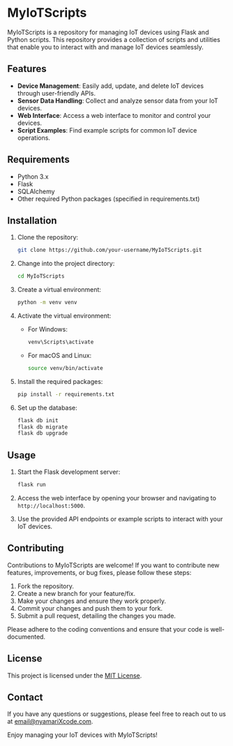 # MyIoTScripts

MyIoTScripts is a repository for managing IoT devices using Flask and Python scripts. This repository provides a collection of scripts and utilities that enable you to interact with and manage IoT devices seamlessly.

## Features

- **Device Management**: Easily add, update, and delete IoT devices through user-friendly APIs.
- **Sensor Data Handling**: Collect and analyze sensor data from your IoT devices.
- **Web Interface**: Access a web interface to monitor and control your devices.
- **Script Examples**: Find example scripts for common IoT device operations.

## Requirements

- Python 3.x
- Flask
- SQLAlchemy
- Other required Python packages (specified in requirements.txt)

## Installation

1. Clone the repository:

   ```bash
   git clone https://github.com/your-username/MyIoTScripts.git
   ```

2. Change into the project directory:

   ```bash
   cd MyIoTScripts
   ```

3. Create a virtual environment:

   ```bash
   python -m venv venv
   ```

4. Activate the virtual environment:

   - For Windows:

     ```bash
     venv\Scripts\activate
     ```

   - For macOS and Linux:

     ```bash
     source venv/bin/activate
     ```

5. Install the required packages:

   ```bash
   pip install -r requirements.txt
   ```

6. Set up the database:

   ```bash
   flask db init
   flask db migrate
   flask db upgrade
   ```

## Usage

1. Start the Flask development server:

   ```bash
   flask run
   ```

2. Access the web interface by opening your browser and navigating to `http://localhost:5000`.

3. Use the provided API endpoints or example scripts to interact with your IoT devices.

## Contributing

Contributions to MyIoTScripts are welcome! If you want to contribute new features, improvements, or bug fixes, please follow these steps:

1. Fork the repository.
2. Create a new branch for your feature/fix.
3. Make your changes and ensure they work properly.
4. Commit your changes and push them to your fork.
5. Submit a pull request, detailing the changes you made.

Please adhere to the coding conventions and ensure that your code is well-documented.

## License

This project is licensed under the [MIT License](LICENSE).

## Contact

If you have any questions or suggestions, please feel free to reach out to us at [email@nyamariXcode.com](mailto:eugeneaondo11@gmail.com).

Enjoy managing your IoT devices with MyIoTScripts!
